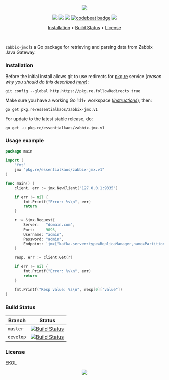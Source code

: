 <p align="center"><a href="#readme"><img src="https://gh.kaos.st/go-zabbix-jmx.svg"/></a></p>

<p align="center">
  <a href="https://godoc.org/pkg.re/essentialkaos/zabbix-jmx.v1"><img src="https://godoc.org/pkg.re/essentialkaos/zabbix-jmx.v1?status.svg"></a>
  <a href="https://goreportcard.com/report/github.com/essentialkaos/zabbix-jmx"><img src="https://goreportcard.com/badge/github.com/essentialkaos/zabbix-jmx"></a>
  <a href="https://travis-ci.org/essentialkaos/zabbix-jmx"><img src="https://travis-ci.org/essentialkaos/zabbix-jmx.svg"></a>
  <a href="https://codebeat.co/projects/github-com-essentialkaos-zabbix-jmx-master"><img alt="codebeat badge" src="https://codebeat.co/badges/5ea39cff-25ea-4c29-b5f6-97139a584e32" /></a>
  <a href="https://essentialkaos.com/ekol"><img src="https://gh.kaos.st/ekol.svg"></a>
</p>

<p align="center"><a href="#installation">Installation</a> • <a href="#build-status">Build Status</a> • <a href="#license">License</a></p>

<br/>

`zabbix-jmx` is a Go package for retrieving and parsing data from Zabbix Java Gateway.

### Installation

Before the initial install allows git to use redirects for [pkg.re](https://github.com/essentialkaos/pkgre) service (_reason why you should do this described [here](https://github.com/essentialkaos/pkgre#git-support)_):

```
git config --global http.https://pkg.re.followRedirects true
```

Make sure you have a working Go 1.11+ workspace (_[instructions](https://golang.org/doc/install)_), then:

```
go get pkg.re/essentialkaos/zabbix-jmx.v1
```

For update to the latest stable release, do:

```
go get -u pkg.re/essentialkaos/zabbix-jmx.v1
```

### Usage example

```go
package main

import (
	"fmt"
	jmx "pkg.re/essentialkaos/zabbix-jmx.v1"
)

func main() {
	client, err := jmx.NewClient("127.0.0.1:9335")

	if err != nil {
		fmt.Printf("Error: %v\n", err)
		return
	}

	r := &jmx.Request{
		Server:   "domain.com",
		Port:     9093,
		Username: "admin",
		Password: "admin",
		Endpoint: `jmx["kafka.server:type=ReplicaManager,name=PartitionCount",Value]`,
	}

	resp, err := client.Get(r)

	if err != nil {
		fmt.Printf("Error: %v\n", err)
		return
	}

	fmt.Printf("Resp value: %s\n", resp[0]["value"])
}
```

### Build Status

| Branch | Status |
|--------|--------|
| `master` | [![Build Status](https://travis-ci.org/essentialkaos/zabbix-jmx.svg?branch=master)](https://travis-ci.org/essentialkaos/zabbix-jmx) |
| `develop` | [![Build Status](https://travis-ci.org/essentialkaos/zabbix-jmx.svg?branch=develop)](https://travis-ci.org/essentialkaos/zabbix-jmx) |

### License

[EKOL](https://essentialkaos.com/ekol)

<p align="center"><a href="https://essentialkaos.com"><img src="https://gh.kaos.st/ekgh.svg"/></a></p>
